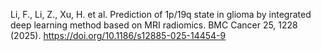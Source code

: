 Li, F., Li, Z., Xu, H. et al. Prediction of 1p/19q state in glioma by integrated deep learning method based on MRI radiomics. BMC Cancer 25, 1228 (2025). https://doi.org/10.1186/s12885-025-14454-9
